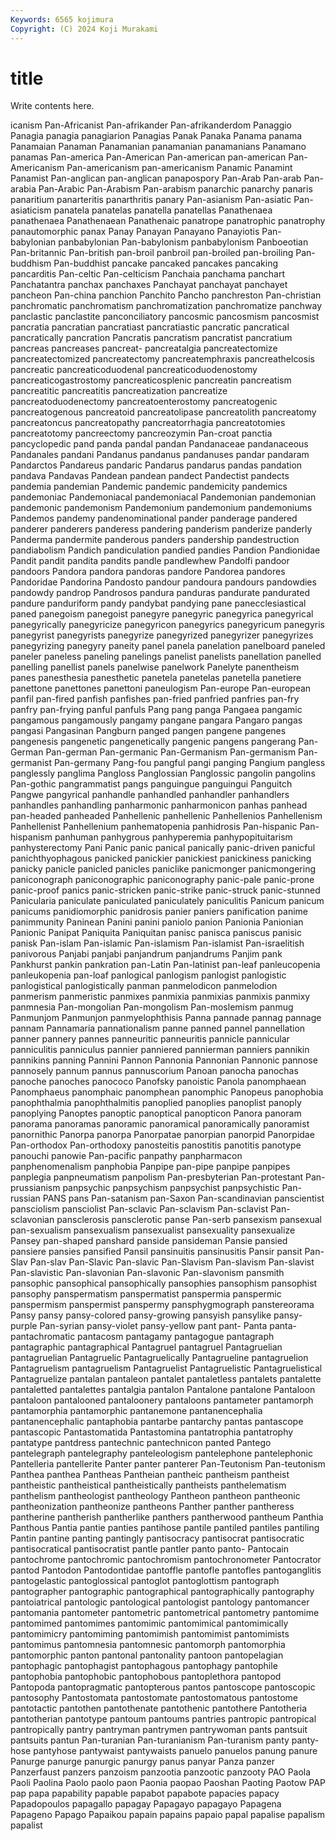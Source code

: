 ```yaml
---
Keywords: 6565 kojimura
Copyright: (C) 2024 Koji Murakami
---
```


# title

Write contents here.



icanism Pan-Africanist Pan-afrikander Pan-afrikanderdom Panaggio Panagia panagia
panagiarion Panagias Panak Panaka Panama panama Panamaian Panaman Panamanian panamanian
panamanians Panamano panamas Pan-america Pan-American Pan-american pan-american Pan-Americanism Pan-americanism pan-americanism
Panamic Panamint Panamist Pan-anglican pan-anglican panapospory Pan-Arab Pan-arab Pan-arabia Pan-Arabic
Pan-Arabism Pan-arabism panarchic panarchy panaris panaritium panarteritis panarthritis panary Pan-asianism
Pan-asiatic Pan-asiaticism panatela panatelas panatella panatellas Panathenaea panathenaea Panathenaean Panathenaic
panatrope panatrophic panatrophy panautomorphic panax Panay Panayan Panayano Panayiotis Pan-babylonian
panbabylonian Pan-babylonism panbabylonism Panboeotian Pan-britannic Pan-british pan-broil panbroil pan-broiled pan-broiling
Pan-buddhism Pan-buddhist pancake pancaked pancakes pancaking pancarditis Pan-celtic Pan-celticism Panchaia
panchama panchart Panchatantra panchax panchaxes Panchayat panchayat panchayet pancheon Pan-china
panchion Panchito Pancho panchreston Pan-christian panchromatic panchromatism panchromatization panchromatize panchway
panclastic panclastite panconciliatory pancosmic pancosmism pancosmist pancratia pancratian pancratiast pancratiastic
pancratic pancratical pancratically pancration Pancratis pancratism pancratist pancratium pancreas pancreases
pancreat- pancreatalgia pancreatectomize pancreatectomized pancreatectomy pancreatemphraxis pancreathelcosis pancreatic pancreaticoduodenal pancreaticoduodenostomy
pancreaticogastrostomy pancreaticosplenic pancreatin pancreatism pancreatitic pancreatitis pancreatization pancreatize pancreatoduodenectomy pancreatoenterostomy
pancreatogenic pancreatogenous pancreatoid pancreatolipase pancreatolith pancreatomy pancreatoncus pancreatopathy pancreatorrhagia pancreatotomies
pancreatotomy pancreectomy pancreozymin Pan-croat panctia pancyclopedic pand panda pandal pandan
Pandanaceae pandanaceous Pandanales pandani Pandanus pandanus pandanuses pandar pandaram Pandarctos
Pandareus pandaric Pandarus pandarus pandas pandation pandava Pandavas Pandean pandean
pandect Pandectist pandects pandemia pandemian Pandemic pandemic pandemicity pandemics pandemoniac
Pandemoniacal pandemoniacal Pandemonian pandemonian pandemonic pandemonism Pandemonium pandemonium pandemoniums Pandemos
pandemy pandenominational pander panderage pandered panderer panderers panderess pandering panderism
panderize panderly Panderma pandermite panderous panders pandership pandestruction pandiabolism Pandich
pandiculation pandied pandies Pandion Pandionidae Pandit pandit pandita pandits pandle
pandlewhew Pandolfi pandoor pandoors Pandora pandora pandoras pandore Pandorea pandores
Pandoridae Pandorina Pandosto pandour pandoura pandours pandowdies pandowdy pandrop Pandrosos
pandura panduras pandurate pandurated pandure panduriform pandy pandybat pandying pane
panecclesiastical paned panegoism panegoist panegyre panegyric panegyrica panegyrical panegyrically panegyricize
panegyricon panegyrics panegyricum panegyris panegyrist panegyrists panegyrize panegyrized panegyrizer panegyrizes
panegyrizing panegyry paneity panel panela panelation panelboard paneled paneler paneless
paneling panelings panelist panelists panellation panelled panelling panellist panels panelwise
panelwork Panelyte panentheism panes panesthesia panesthetic panetela panetelas panetella panetiere
panettone panettones panettoni paneulogism Pan-europe Pan-european panfil pan-fired panfish panfishes
pan-fried panfried panfries pan-fry panfry pan-frying panful panfuls Pang pang
panga Pangaea pangamic pangamous pangamously pangamy pangane pangara Pangaro pangas
pangasi Pangasinan Pangburn panged pangen pangene pangenes pangenesis pangenetic pangenetically
pangenic pangens pangerang Pan-German Pan-german Pan-germanic Pan-Germanism Pan-germanism Pan-germanist Pan-germany
Pang-fou pangful pangi panging Pangium pangless panglessly panglima Pangloss Panglossian
Panglossic pangolin pangolins Pan-gothic pangrammatist pangs panguingue panguingui Panguitch Pangwe
pangyrical panhandle panhandled panhandler panhandlers panhandles panhandling panharmonic panharmonicon panhas
panhead pan-headed panheaded Panhellenic panhellenic Panhellenios Panhellenism Panhellenist Panhellenium panhematopenia
panhidrosis Pan-hispanic Pan-hispanism panhuman panhygrous panhyperemia panhypopituitarism panhysterectomy Pani Panic
panic panical panically panic-driven panicful panichthyophagous panicked panickier panickiest panickiness
panicking panicky panicle panicled panicles paniclike panicmonger panicmongering paniconograph paniconographic
paniconography panic-pale panic-prone panic-proof panics panic-stricken panic-strike panic-struck panic-stunned Panicularia
paniculate paniculated paniculately paniculitis Panicum panicum panicums panidiomorphic panidrosis panier
paniers panification panime panimmunity Paninean Panini panini paniolo panion Panionia
Panionian Panionic Panipat Paniquita Paniquitan panisc panisca paniscus panisic panisk
Pan-islam Pan-islamic Pan-islamism Pan-islamist Pan-israelitish panivorous Panjabi panjabi panjandrum panjandrums
Panjim pank Pankhurst pankin pankration pan-Latin Pan-latinist pan-leaf panleucopenia panleukopenia
pan-loaf panlogical panlogism panlogist panlogistic panlogistical panlogistically panman panmelodicon panmelodion
panmerism panmeristic panmixes panmixia panmixias panmixis panmixy panmnesia Pan-mongolian Pan-mongolism
Pan-moslemism panmug Panmunjom Panmunjon panmyelophthisis Panna pannade pannag pannage pannam
Pannamaria pannationalism panne panned pannel pannellation panner pannery pannes panneuritic
panneuritis pannicle pannicular panniculitis panniculus pannier panniered pannierman panniers pannikin
pannikins panning Pannini Pannon Pannonia Pannonian Pannonic pannose pannosely pannum
pannus pannuscorium Panoan panocha panochas panoche panoches panococo Panofsky panoistic
Panola panomphaean Panomphaeus panomphaic panomphean panomphic Panopeus panophobia panophthalmia panophthalmitis
panoplied panoplies panoplist panoply panoplying Panoptes panoptic panoptical panopticon Panora
panoram panorama panoramas panoramic panoramical panoramically panoramist panornithic Panorpa panorpa
Panorpatae panorpian panorpid Panorpidae Pan-orthodox Pan-orthodoxy panosteitis panostitis panotitis panotype
panouchi panowie Pan-pacific panpathy panpharmacon panphenomenalism panphobia Panpipe pan-pipe panpipe
panpipes panplegia panpneumatism panpolism Pan-presbyterian Pan-protestant Pan-prussianism panpsychic panpsychism panpsychist
panpsychistic Pan-russian PANS pans Pan-satanism pan-Saxon Pan-scandinavian panscientist pansciolism pansciolist
Pan-sclavic Pan-sclavism Pan-sclavist Pan-sclavonian pansclerosis pansclerotic panse Pan-serb pansexism pansexual
pan-sexualism pansexualism pansexualist pansexuality pansexualize Pansey pan-shaped panshard panside pansideman
Pansie pansied pansiere pansies pansified Pansil pansinuitis pansinusitis Pansir pansit
Pan-Slav Pan-slav Pan-Slavic Pan-slavic Pan-Slavism Pan-slavism Pan-slavist Pan-slavistic Pan-slavonian Pan-slavonic
Pan-slavonism pansmith pansophic pansophical pansophically pansophies pansophism pansophist pansophy panspermatism
panspermatist panspermia panspermic panspermism panspermist panspermy pansphygmograph panstereorama Pansy pansy
pansy-colored pansy-growing pansyish pansylike pansy-purple Pan-syrian pansy-violet pansy-yellow pant pant-
Panta panta- pantachromatic pantacosm pantagamy pantagogue pantagraph pantagraphic pantagraphical Pantagruel
pantagruel Pantagruelian pantagruelian Pantagruelic Pantagruelically Pantagrueline pantagruelion Pantagruelism pantagruelism Pantagruelist
Pantagruelistic Pantagruelistical Pantagruelize pantalan pantaleon pantalet pantaletless pantalets pantalette pantaletted
pantalettes pantalgia pantalon Pantalone pantalone Pantaloon pantaloon pantalooned pantaloonery pantaloons
pantameter pantamorph pantamorphia pantamorphic pantanemone pantanencephalia pantanencephalic pantaphobia pantarbe pantarchy
pantas pantascope pantascopic Pantastomatida Pantastomina pantatrophia pantatrophy pantatype pantdress pantechnic
pantechnicon panted Pantego pantelegraph pantelegraphy panteleologism pantelephone pantelephonic Pantelleria pantellerite
Panter panter panterer Pan-Teutonism Pan-teutonism Panthea panthea Pantheas Pantheian pantheic
pantheism pantheist pantheistic pantheistical pantheistically pantheists panthelematism panthelism pantheologist pantheology
Pantheon pantheon pantheonic pantheonization pantheonize pantheons Panther panther pantheress pantherine
pantherish pantherlike panthers pantherwood pantheum Panthia Panthous Pantia pantie panties
pantihose pantile pantiled pantiles pantiling Pantin pantine panting pantingly pantisocracy
pantisocrat pantisocratic pantisocratical pantisocratist pantle pantler panto panto- Pantocain pantochrome
pantochromic pantochromism pantochronometer Pantocrator pantod Pantodon Pantodontidae pantoffle pantofle pantofles
pantoganglitis pantogelastic pantoglossical pantoglot pantoglottism pantograph pantographer pantographic pantographical pantographically
pantography pantoiatrical pantologic pantological pantologist pantology pantomancer pantomania pantometer pantometric
pantometrical pantometry pantomime pantomimed pantomimes pantomimic pantomimical pantomimically pantomimicry pantomiming
pantomimish pantomimist pantomimists pantomimus pantomnesia pantomnesic pantomorph pantomorphia pantomorphic panton
pantonal pantonality pantoon pantopelagian pantophagic pantophagist pantophagous pantophagy pantophile pantophobia
pantophobic pantophobous pantoplethora pantopod Pantopoda pantopragmatic pantopterous pantos pantoscope pantoscopic
pantosophy Pantostomata pantostomate pantostomatous pantostome pantotactic pantothen pantothenate pantothenic pantothere
Pantotheria pantotherian pantotype pantoum pantoums pantries pantropic pantropical pantropically pantry
pantryman pantrymen pantrywoman pants pantsuit pantsuits pantun Pan-turanian Pan-turanianism Pan-turanism
panty panty-hose pantyhose pantywaist pantywaists panuelo panuelos panung panure Panurge
panurge panurgic panurgy panus panyar Panza panzer Panzerfaust panzers panzoism
panzootia panzootic panzooty PAO Paola Paoli Paolina Paolo paolo paon
Paonia paopao Paoshan Paoting Paotow PAP pap papa papability papable
papabot papabote papacies papacy Papadopoulos papagallo papagay Papagayo papagayo Papagena
Papageno Papago Papaikou papain papains papaio papal papalise papalism papalist
